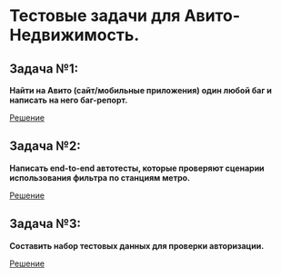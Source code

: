 # Тестовые задачи для Авито-Недвижимость.

## Задача №1:
**Найти на Авито (сайт/мобильные приложения) один любой баг и написать на него баг-репорт.**

[Решение](task-1.md)


## Задача №2:
**Написать end-to-end автотесты, которые проверяют сценарии использования фильтра по станциям метро.**

[Решение](test_task_verticals/README.md)


## Задача №3:
**Составить набор тестовых данных для проверки авторизации.**

[Решение](task-3.md)